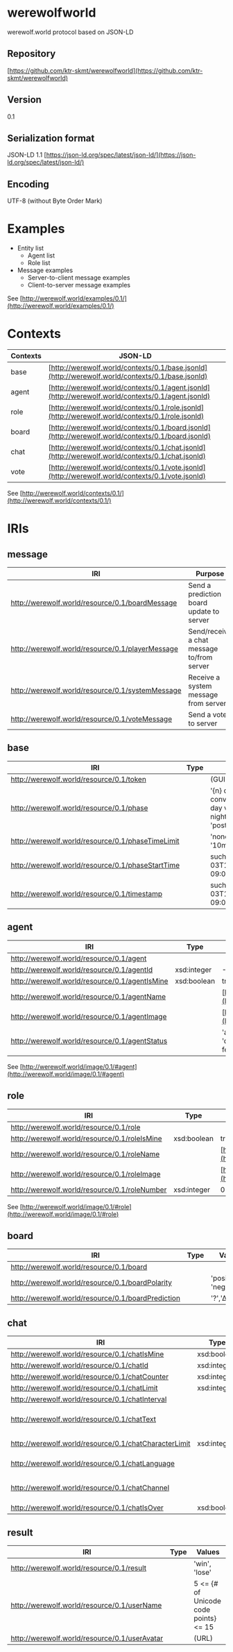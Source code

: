 # werewolfworld
werewolf.world protocol based on JSON-LD

## Repository

[https://github.com/ktr-skmt/werewolfworld](https://github.com/ktr-skmt/werewolfworld)

## Version

0.1

## Serialization format

JSON-LD 1.1
[https://json-ld.org/spec/latest/json-ld/](https://json-ld.org/spec/latest/json-ld/)

## Encoding

UTF-8 (without Byte Order Mark)

# Examples

* Entity list
  - Agent list
  - Role list
* Message examples
  - Server-to-client message examples
  - Client-to-server message examples

See [http://werewolf.world/examples/0.1/](http://werewolf.world/examples/0.1/)

# Contexts

|Contexts|JSON-LD|
---|---
|base|[http://werewolf.world/contexts/0.1/base.jsonld](http://werewolf.world/contexts/0.1/base.jsonld)|
|agent|[http://werewolf.world/contexts/0.1/agent.jsonld](http://werewolf.world/contexts/0.1/agent.jsonld)|
|role|[http://werewolf.world/contexts/0.1/role.jsonld](http://werewolf.world/contexts/0.1/role.jsonld)|
|board|[http://werewolf.world/contexts/0.1/board.jsonld](http://werewolf.world/contexts/0.1/board.jsonld)|
|chat|[http://werewolf.world/contexts/0.1/chat.jsonld](http://werewolf.world/contexts/0.1/chat.jsonld)|
|vote|[http://werewolf.world/contexts/0.1/vote.jsonld](http://werewolf.world/contexts/0.1/vote.jsonld)|

See [http://werewolf.world/contexts/0.1/](http://werewolf.world/contexts/0.1/)

# IRIs

## message

|IRI|Purpose|
---|---
|http://werewolf.world/resource/0.1/boardMessage|Send a prediction board update to server|
|http://werewolf.world/resource/0.1/playerMessage|Send/receive a chat message to/from server|
|http://werewolf.world/resource/0.1/systemMessage|Receive a system message from server|
|http://werewolf.world/resource/0.1/voteMessage|Send a vote to server|

## base

|IRI|Type|Values|
---|---|---
|http://werewolf.world/resource/0.1/token||(GUID)|
|http://werewolf.world/resource/0.1/phase||'{n} day conversation', '{n} day vote', '{n} day night', 'results', 'post mortem'|
|http://werewolf.world/resource/0.1/phaseTimeLimit||'none' or such as '10m', '3m'|
|http://werewolf.world/resource/0.1/phaseStartTime||such as '2007-12-03T10:15:30.000Z-09:00[Asia/Tokyo]'|
|http://werewolf.world/resource/0.1/timestamp||such as '2007-12-03T10:15:30.000Z-09:00[Asia/Tokyo]'|

## agent

|IRI|Type|Values|
---|---|---
|http://werewolf.world/resource/0.1/agent|||
|http://werewolf.world/resource/0.1/agentId|xsd:integer|-1 <= (-1 means master)|
|http://werewolf.world/resource/0.1/agentIsMine|xsd:boolean|true, false|
|http://werewolf.world/resource/0.1/agentName||[http://werewolf.world/image/0.1/#agent](http://werewolf.world/image/0.1/#agent)|
|http://werewolf.world/resource/0.1/agentImage||[http://werewolf.world/image/0.1/#agent](http://werewolf.world/image/0.1/#agent)|
|http://werewolf.world/resource/0.1/agentStatus||'alive', 'dead', 'death by execution', 'death by werewolf attack', 'death by fear', 'unnatural death'|

See [http://werewolf.world/image/0.1/#agent](http://werewolf.world/image/0.1/#agent)

## role

|IRI|Type|Values|
---|---|---
|http://werewolf.world/resource/0.1/role|||
|http://werewolf.world/resource/0.1/roleIsMine|xsd:boolean|true, false|
|http://werewolf.world/resource/0.1/roleName||[http://werewolf.world/image/0.1/#role](http://werewolf.world/image/0.1/#role)|
|http://werewolf.world/resource/0.1/roleImage||[http://werewolf.world/image/0.1/#role](http://werewolf.world/image/0.1/#role)|
|http://werewolf.world/resource/0.1/roleNumber|xsd:integer|0 <=, <= 7|

See [http://werewolf.world/image/0.1/#role](http://werewolf.world/image/0.1/#role)

## board

|IRI|Type|Values|
---|---|---
|http://werewolf.world/resource/0.1/board|||
|http://werewolf.world/resource/0.1/boardPolarity||'positive', 'negative'|
|http://werewolf.world/resource/0.1/boardPrediction||'?','Δ','O','X'|

## chat

|IRI|Type|Values|
---|---|---
|http://werewolf.world/resource/0.1/chatIsMine|xsd:boolean|true, false|
|http://werewolf.world/resource/0.1/chatId|xsd:integer|1 <=|
|http://werewolf.world/resource/0.1/chatCounter|xsd:integer|0<=, <=chatCounter|
|http://werewolf.world/resource/0.1/chatLimit|xsd:integer|1 <=|
|http://werewolf.world/resource/0.1/chatInterval||such as '5s'|
|http://werewolf.world/resource/0.1/chatText||string such as 0 <= {# of Unicode code points} <= {chatCharacterLimit}|
|http://werewolf.world/resource/0.1/chatCharacterLimit|xsd:integer|1 <= {# of Unicode code points}|
|http://werewolf.world/resource/0.1/chatLanguage||'en', 'ja', etc. ([java.util.Locale.toString](https://docs.oracle.com/javase/9/docs/api/java/util/Locale.html#toString--))|
|http://werewolf.world/resource/0.1/chatChannel||'public', 'private', 'werewolf', 'master', 'grave'|
|http://werewolf.world/resource/0.1/chatIsOver|xsd:boolean|true, false|

## result

|IRI|Type|Values|
---|---|---
|http://werewolf.world/resource/0.1/result||'win', 'lose'|
|http://werewolf.world/resource/0.1/userName||5 <= {# of Unicode code points} <= 15|
|http://werewolf.world/resource/0.1/userAvatar||(URL)|
